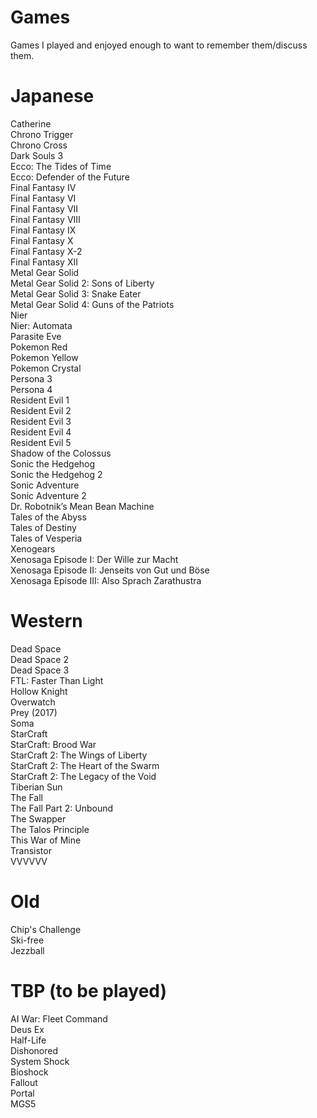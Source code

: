 # Games

Games I played and enjoyed enough to want to remember them/discuss them. 

# Japanese

Catherine  
Chrono Trigger  
Chrono Cross  
Dark Souls 3  
Ecco: The Tides of Time  
Ecco: Defender of the Future  
Final Fantasy IV  
Final Fantasy VI  
Final Fantasy VII  
Final Fantasy VIII  
Final Fantasy IX  
Final Fantasy X  
Final Fantasy X-2  
Final Fantasy XII  
Metal Gear Solid   
Metal Gear Solid 2: Sons of Liberty  
Metal Gear Solid 3: Snake Eater  
Metal Gear Solid 4: Guns of the Patriots  
Nier  
Nier: Automata  
Parasite Eve  
Pokemon Red  
Pokemon Yellow  
Pokemon Crystal  
Persona 3  
Persona 4  
Resident Evil 1  
Resident Evil 2  
Resident Evil 3  
Resident Evil 4  
Resident Evil 5  
Shadow of the Colossus  
Sonic the Hedgehog  
Sonic the Hedgehog 2  
Sonic Adventure  
Sonic Adventure 2  
Dr. Robotnik’s Mean Bean Machine  
Tales of the Abyss  
Tales of Destiny  
Tales of Vesperia  
Xenogears  
Xenosaga Episode I: Der Wille zur Macht  
Xenosaga Episode II: Jenseits von Gut und Böse  
Xenosaga Episode III: Also Sprach Zarathustra  

# Western

Dead Space  
Dead Space 2  
Dead Space 3  
FTL: Faster Than Light  
Hollow Knight  
Overwatch  
Prey (2017)  
Soma  
StarCraft  
StarCraft: Brood War  
StarCraft 2: The Wings of Liberty  
StarCraft 2: The Heart of the Swarm  
StarCraft 2: The Legacy of the Void  
Tiberian Sun  
The Fall  
The Fall Part 2: Unbound  
The Swapper  
The Talos Principle  
This War of Mine  
Transistor  
VVVVVV  

# Old

Chip's Challenge  
Ski-free  
Jezzball  

# TBP (to be played)

AI War: Fleet Command  
Deus Ex  
Half-Life  
Dishonored  
System Shock  
Bioshock  
Fallout  
Portal   
MGS5  
